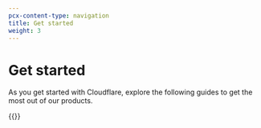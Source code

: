 ```yaml
---
pcx-content-type: navigation
title: Get started
weight: 3
---
```


# Get started

As you get started with Cloudflare, explore the following guides to get the most out of our products.

{{<directory-listing>}}
